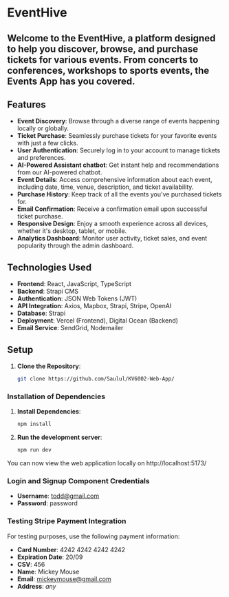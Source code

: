 # EventHive

## Welcome to the EventHive, a platform designed to help you discover, browse, and purchase tickets for various events. From concerts to conferences, workshops to sports events, the Events App has you covered.

## Features

- **Event Discovery**: Browse through a diverse range of events happening locally or globally.
- **Ticket Purchase**: Seamlessly purchase tickets for your favorite events with just a few clicks.
- **User Authentication**: Securely log in to your account to manage tickets and preferences.
- **AI-Powered Assistant chatbot**: Get instant help and recommendations from our AI-powered chatbot.
- **Event Details**: Access comprehensive information about each event, including date, time, venue, description, and ticket availability.
- **Purchase History**: Keep track of all the events you've purchased tickets for.
- **Email Confirmation**: Receive a confirmation email upon successful ticket purchase.
- **Responsive Design**: Enjoy a smooth experience across all devices, whether it's desktop, tablet, or mobile.
- **Analytics Dashboard**: Monitor user activity, ticket sales, and event popularity through the admin dashboard.

## Technologies Used

- **Frontend**: React, JavaScript, TypeScript
- **Backend**: Strapi CMS
- **Authentication**: JSON Web Tokens (JWT)
- **API Integration**: Axios, Mapbox, Strapi, Stripe, OpenAI
- **Database**: Strapi
- **Deployment**: Vercel (Frontend), Digital Ocean (Backend)
- **Email Service**: SendGrid, Nodemailer

## Setup

1. **Clone the Repository**:
   ```bash
   git clone https://github.com/Saulul/KV6002-Web-App/
   
### Installation of Dependencies
1. **Install Dependencies**:
   ```bash
   npm install

2. **Run the development server**:
   ```bash
   npm run dev
You can now view the web application locally on http://localhost:5173/

### Login and Signup Component Credentials
- **Username**: todd@gmail.com
- **Password**: password

### Testing Stripe Payment Integration
For testing purposes, use the following payment information:
- **Card Number**: 4242 4242 4242 4242
- **Expiration Date**: 20/09
- **CSV**: 456
- **Name**: Mickey Mouse
- **Email**: mickeymouse@gmail.com
- **Address**: *any*